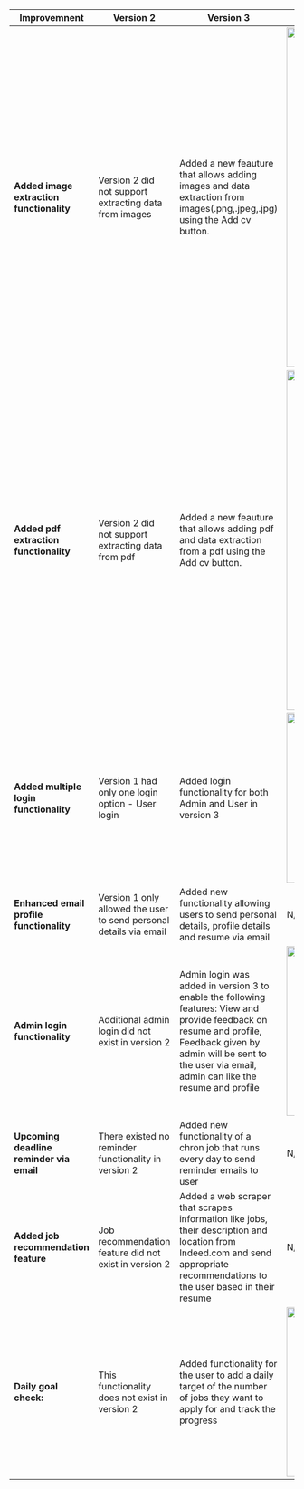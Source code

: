 | Improvemnent | Version 2 | Version 3 | Screenshots |
| ------ | ------ | ------ | ----------- |
| **Added image extraction functionality** | Version 2 did not support extracting data from images | Added a new feauture that allows adding images and data extraction from images(.png,.jpeg,.jpg) using the Add cv button.| <img src="https://github.com/nehajaideep/WolfTrack3.0/blob/Group10StableBranch/static/enhancement_images/add_CV.png?raw=true" width="1800" height="600" /> 
| **Added pdf extraction functionality** | Version 2 did not support extracting data from pdf | Added a new feauture that allows adding pdf and data extraction from a pdf using the Add cv button. | <img src="https://github.com/nehajaideep/WolfTrack3.0/blob/Group10StableBranch/static/enhancement_images/add_CV.png?raw=true" width="800" height="600" /> |
| **Added multiple login functionality** | Version 1 had only one login option - User login | Added login functionality for both Admin and User in version 3| <img src="https://github.com/nehajaideep/WolfTrack3.0/blob/Group10StableBranch/static/enhancement_images/login.png?raw=true" width="800" height="300" /> |
| **Enhanced email profile functionality** | Version 1 only allowed the user to send personal details via email | Added new functionality allowing users to send personal details, profile details and resume via email | N/A |
| **Admin login functionality** | Additional admin login did not exist in version 2 | Admin login was added in version 3 to enable the following features: View and provide feedback on resume and profile, Feedback given by admin will be sent to the user via email, admin can like the resume and profile | <img src="https://github.com/nehajaideep/WolfTrack3.0/blob/Group10StableBranch/static/enhancement_images/admin_functionality.png?raw=true" width="800" height="300" />|
| **Upcoming deadline reminder via email** | There existed no reminder functionality in version 2| Added new functionality of a chron job that runs every day to send reminder emails to user| N/A  |
| **Added job recommendation feature** | Job recommendation feature did not exist in version 2| Added a web scraper that scrapes information like jobs, their description and location from Indeed.com and send appropriate recommendations to the user based in their resume | N/A |
| **Daily goal check:** | This functionality does not exist in version 2| Added functionality for the user to add a daily target of the number of jobs they want to apply for and track the progress | <img src="https://github.com/nehajaideep/WolfTrack3.0/blob/Group10StableBranch/static/enhancement_images/set_target.png?raw=true" width="800" height="300" /> |

